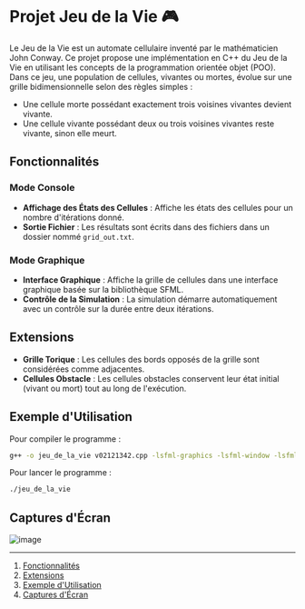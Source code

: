 # Projet Jeu de la Vie 🎮

Le Jeu de la Vie est un automate cellulaire inventé par le mathématicien John Conway. Ce projet propose une implémentation en C++ du Jeu de la Vie en utilisant les concepts de la programmation orientée objet (POO). Dans ce jeu, une population de cellules, vivantes ou mortes, évolue sur une grille bidimensionnelle selon des règles simples :

- Une cellule morte possédant exactement trois voisines vivantes devient vivante.
- Une cellule vivante possédant deux ou trois voisines vivantes reste vivante, sinon elle meurt.

## Fonctionnalités

### Mode Console

- **Affichage des États des Cellules** : Affiche les états des cellules pour un nombre d'itérations donné.
- **Sortie Fichier** : Les résultats sont écrits dans des fichiers dans un dossier nommé `grid_out.txt`.

### Mode Graphique

- **Interface Graphique** : Affiche la grille de cellules dans une interface graphique basée sur la bibliothèque SFML.
- **Contrôle de la Simulation** : La simulation démarre automatiquement avec un contrôle sur la durée entre deux itérations.

## Extensions

- **Grille Torique** : Les cellules des bords opposés de la grille sont considérées comme adjacentes.
- **Cellules Obstacle** : Les cellules obstacles conservent leur état initial (vivant ou mort) tout au long de l'exécution.

## Exemple d'Utilisation

Pour compiler le programme :

```bash
g++ -o jeu_de_la_vie v02121342.cpp -lsfml-graphics -lsfml-window -lsfml-system
```

Pour lancer le programme :

```bash
./jeu_de_la_vie
```

## Captures d'Écran

![image](https://github.com/user-attachments/assets/5913db1a-7a3b-479b-99ac-bd3234785450)

---

1. [Fonctionnalités](#fonctionnalités)
2. [Extensions](#extensions)
3. [Exemple d'Utilisation](#exemple-dutilisation)
4. [Captures d'Écran](captures-decran)
   

